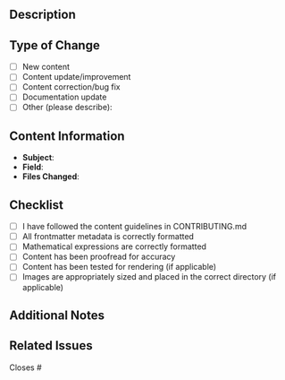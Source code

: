 ## Description
<!-- Provide a brief description of the changes in this pull request -->

## Type of Change
<!-- Please check the appropriate option -->
- [ ] New content
- [ ] Content update/improvement
- [ ] Content correction/bug fix
- [ ] Documentation update
- [ ] Other (please describe):

## Content Information
<!-- For content changes, please provide the following information -->
- **Subject**: <!-- e.g., mathematics, physics, computer science -->
- **Field**: <!-- e.g., abstract-algebra, quantum-mechanics -->
- **Files Changed**: <!-- List the files that were changed -->

## Checklist
<!-- Please check all that apply -->
- [ ] I have followed the content guidelines in CONTRIBUTING.md
- [ ] All frontmatter metadata is correctly formatted
- [ ] Mathematical expressions are correctly formatted
- [ ] Content has been proofread for accuracy
- [ ] Content has been tested for rendering (if applicable)
- [ ] Images are appropriately sized and placed in the correct directory (if applicable)

## Additional Notes
<!-- Any additional information that would be helpful for reviewers -->

## Related Issues
<!-- If this PR addresses any open issues, please link them here -->
Closes # 